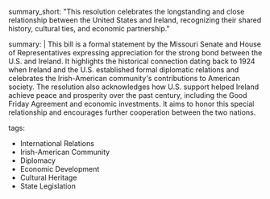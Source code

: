 summary_short: "This resolution celebrates the longstanding and close relationship between the United States and Ireland, recognizing their shared history, cultural ties, and economic partnership."

summary: |
  This bill is a formal statement by the Missouri Senate and House of Representatives expressing appreciation for the strong bond between the U.S. and Ireland. It highlights the historical connection dating back to 1924 when Ireland and the U.S. established formal diplomatic relations and celebrates the Irish-American community's contributions to American society. The resolution also acknowledges how U.S. support helped Ireland achieve peace and prosperity over the past century, including the Good Friday Agreement and economic investments. It aims to honor this special relationship and encourages further cooperation between the two nations.

tags:
  - International Relations
  - Irish-American Community
  - Diplomacy
  - Economic Development
  - Cultural Heritage
  - State Legislation
